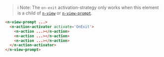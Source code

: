 



> ℹ️ Note: The `on-exit` activation-strategy only works when this element is a child of  [`n-view`](/components/n-view) or [`n-view-prompt`](/components/n-view-prompt).

```html
<n-view-prompt ...>
  <n-action-activator activate='OnExit'>
    <n-action ...></n-action>
    <n-action ...></n-action>
    <n-action ...></n-action>
  </n-action-activator>
</n-view-prompt>
```
